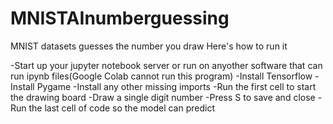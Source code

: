# MNISTAInumberguessing
MNIST datasets guesses the number you draw
Here's how to run it

  -Start up your jupyter notebook server or run on anyother software that can run ipynb files(Google Colab cannot run this program)
  -Install Tensorflow
  -Install Pygame
  -Install any other missing imports
  -Run the first cell to start the drawing board
  -Draw a single digit number
  -Press S to save and close
  -Run the last cell of code so the model can predict
